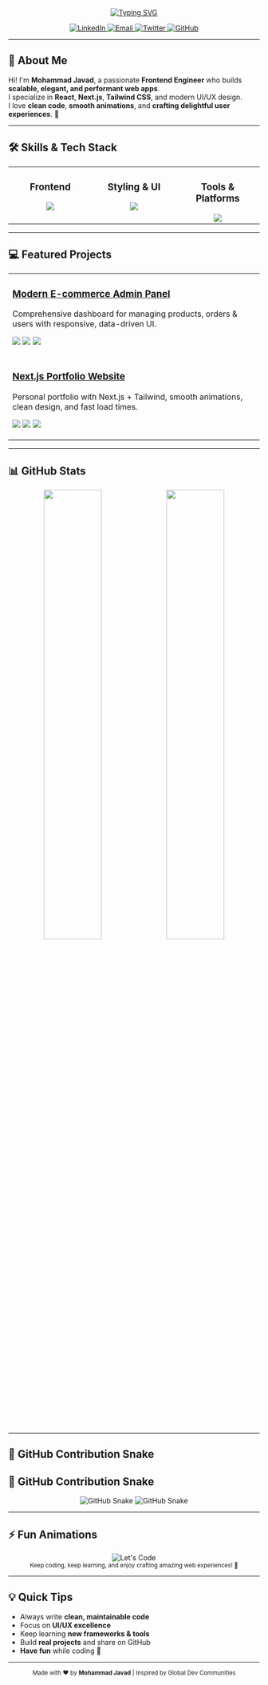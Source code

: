 <div align="center">

<!-- Typing SVG Header -->
<a href="https://git.io/typing-svg">
  <img src="https://readme-typing-svg.demolab.com?font=Fira+Code&weight=700&size=42&pause=1000&color=0A66C2&center=true&vCenter=true&width=800&lines=Mohammad+Javad;Frontend+Engineer;Digital+Experience+Architect" alt="Typing SVG" />
</a>

<!-- Social Links -->
<p align="center">
  <a href="https://www.linkedin.com/in/YOUR_LINKEDIN_USERNAME/">
    <img src="https://img.shields.io/badge/LinkedIn-0A66C2?style=for-the-badge&logo=linkedin&logoColor=white" alt="LinkedIn">
  </a>
  <a href="mailto:mohammadjavad.m@gmail.com">
    <img src="https://img.shields.io/badge/Email-D14836?style=for-the-badge&logo=gmail&logoColor=white" alt="Email">
  </a>
  <a href="https://twitter.com/YOUR_TWITTER">
    <img src="https://img.shields.io/badge/Twitter-1DA1F2?style=for-the-badge&logo=twitter&logoColor=white" alt="Twitter">
  </a>
  <a href="https://github.com/mohammadjavadqm">
    <img src="https://img.shields.io/badge/GitHub-181717?style=for-the-badge&logo=github&logoColor=white" alt="GitHub">
  </a>
</p>

</div>

---

## 👋 About Me

Hi! I'm **Mohammad Javad**, a passionate **Frontend Engineer** who builds **scalable, elegant, and performant web apps**.  
I specialize in **React**, **Next.js**, **Tailwind CSS**, and modern UI/UX design.  
I love **clean code**, **smooth animations**, and **crafting delightful user experiences**. 🚀

---

## 🛠 Skills & Tech Stack

<table align="center">
  <tr valign="top">
    <td align="center" width="33%">
      <h3>Frontend</h3>
      <img src="https://skillicons.dev/icons?i=react,nextjs,ts,js,redux,vite&theme=dark&perline=3" />
    </td>
    <td align="center" width="33%">
      <h3>Styling & UI</h3>
      <img src="https://skillicons.dev/icons?i=tailwind,css,html,chakra,figma,emotion&theme=dark&perline=3" />
    </td>
    <td align="center" width="33%">
      <h3>Tools & Platforms</h3>
      <img src="https://skillicons.dev/icons?i=docker,git,github,actions,firebase,vercel&theme=dark&perline=3" />
    </td>
  </tr>
</table>

---

## 💻 Featured Projects

<table align="center" width="100%">
  <tr>
    <td>
      <h3><a href="https://github.com/mohammadjavadqm/REPO1" target="_blank">Modern E-commerce Admin Panel</a></h3>
      <p>Comprehensive dashboard for managing products, orders & users with responsive, data-driven UI.</p>
      <p>
        <img src="https://img.shields.io/badge/React-61DAFB?style=flat-square&logo=react&logoColor=black">
        <img src="https://img.shields.io/badge/Redux-764ABC?style=flat-square&logo=redux&logoColor=white">
        <img src="https://img.shields.io/badge/Firebase-FFCA28?style=flat-square&logo=firebase&logoColor=black">
      </p>
    </td>
  </tr>
  <tr>
    <td>
      <h3><a href="https://github.com/mohammadjavadqm/REPO2" target="_blank">Next.js Portfolio Website</a></h3>
      <p>Personal portfolio with Next.js + Tailwind, smooth animations, clean design, and fast load times.</p>
      <p>
        <img src="https://img.shields.io/badge/Next.js-000000?style=flat-square&logo=nextdotjs&logoColor=white">
        <img src="https://img.shields.io/badge/TypeScript-3178C6?style=flat-square&logo=typescript&logoColor=white">
        <img src="https://img.shields.io/badge/Tailwind_CSS-06B6D4?style=flat-square&logo=tailwindcss&logoColor=white">
      </p>
    </td>
  </tr>
</table>

---

## 📊 GitHub Stats

<p align="center">
  <img src="https://github-readme-stats.vercel.app/api?username=mohammadjavadqm&show_icons=true&theme=transparent&hide_border=true&rank_icon=github&cache_seconds=1800" width="48%" />
  <img src="https://github-readme-stats.vercel.app/api/top-langs/?username=mohammadjavadqm&layout=compact&theme=transparent&hide_border=true&cache_seconds=1800" width="48%" />
</p>

---

## 🐍 GitHub Contribution Snake

## 🐍 GitHub Contribution Snake

<div align="center">

<img src="https://raw.githubusercontent.com/MohammadJavadQm/mohammadjavadQM/main/output/github-contribution-grid-snake.svg#gh-light-mode-only" alt="GitHub Snake" />
<img src="https://raw.githubusercontent.com/MohammadJavadQm/mohammadjavadQM/main/output/github-contribution-grid-snake-dark.svg#gh-dark-mode-only" alt="GitHub Snake" />

</div>

---

## ⚡ Fun Animations

<div align="center">
  <img src="https://capsule-render.vercel.app/api?type=waving&color=0A66C2&height=90&section=header&animation=fadeIn&fontSize=32&text=Let's+Code!" alt="Let's Code"/>
  <br/>
  <sub>Keep coding, keep learning, and enjoy crafting amazing web experiences! 🎨</sub>
</div>

---

## 💡 Quick Tips

- Always write **clean, maintainable code**  
- Focus on **UI/UX excellence**  
- Keep learning **new frameworks & tools**  
- Build **real projects** and share on GitHub  
- **Have fun** while coding 🎉

---

<div align="center">
  <sub>Made with ❤️ by <b>Mohammad Javad</b> | Inspired by Global Dev Communities</sub>
</div>
